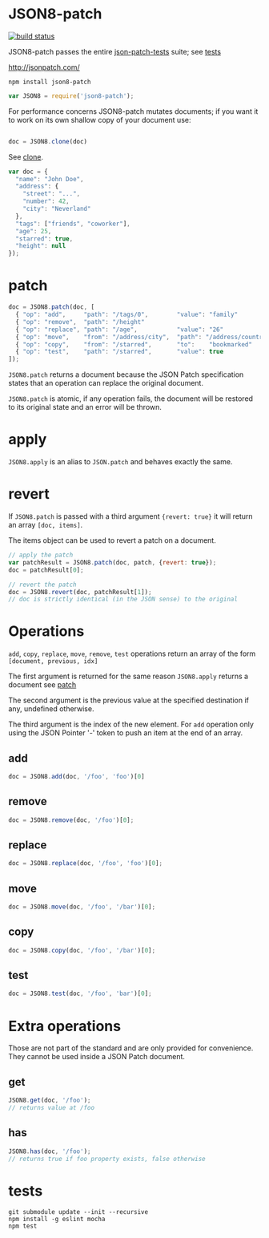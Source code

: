JSON8-patch
===========

[![build status](https://img.shields.io/travis/JSON8/patch.svg?style=flat-square)](https://travis-ci.org/JSON8/patch)

JSON8-patch passes the entire [json-patch-tests](https://github.com/json-patch/json-patch-tests) suite; see [tests](#tests)

http://jsonpatch.com/


```
npm install json8-patch
```

```javascript
var JSON8 = require('json8-patch');
```

For performance concerns JSON8-patch mutates documents; if you want it to work on its own shallow copy of your document use:

```javascript

doc = JSON8.clone(doc)
```
See [clone](https://github.com/JSON8/core#clone).

```javascript
var doc = {
  "name": "John Doe",
  "address": {
    "street": "...",
    "number": 42,
    "city": "Neverland"
  },
  "tags": ["friends", "coworker"],
  "age": 25,
  "starred": true,
  "height": null
});
```

# patch

```javascript
doc = JSON8.patch(doc, [
  { "op": "add",     "path": "/tags/0",        "value": "family"          },
  { "op": "remove",  "path": "/height"                                    },
  { "op": "replace", "path": "/age",           "value": "26"              },
  { "op": "move",    "from": "/address/city",  "path": "/address/country" },
  { "op": "copy",    "from": "/starred",       "to":    "bookmarked"      },
  { "op": "test",    "path": "/starred",       "value": true              }
]);
```

```JSON8.patch``` returns a document because the JSON Patch specification states that an operation can replace the original document.

```JSON8.patch``` is atomic, if any operation fails, the document will be restored to its original state and an error will be thrown.

# apply

```JSON8.apply``` is an alias to ```JSON.patch``` and behaves exactly the same.

# revert

If ```JSON8.patch``` is passed with a third argument ```{revert: true}``` it will return an array ```[doc, items]```.

The items object can be used to revert a patch on a document.

```javascript
// apply the patch
var patchResult = JSON8.patch(doc, patch, {revert: true});
doc = patchResult[0];

// revert the patch
doc = JSON8.revert(doc, patchResult[1]);
// doc is strictly identical (in the JSON sense) to the original
```

# Operations

```add```, ```copy```, ```replace```, ```move```, ```remove```, ```test``` operations return an array of the form ```[document, previous, idx]```

The first argument is returned for the same reason ```JSON8.apply``` returns a document see [patch](#patch)

The second argument is the previous value at the specified destination if any, undefined otherwise.

The third argument is the index of the new element. For ```add``` operation only using the JSON Pointer '-' token to push an item at the end of an array.

## add
```javascript
doc = JSON8.add(doc, '/foo', 'foo')[0]
```

## remove
```javascript
doc = JSON8.remove(doc, '/foo')[0];
```

## replace
```javascript
doc = JSON8.replace(doc, '/foo', 'foo')[0];
```

## move
```javascript
doc = JSON8.move(doc, '/foo', '/bar')[0];
```

## copy
```javascript
doc = JSON8.copy(doc, '/foo', '/bar')[0];
```

## test
```javascript
doc = JSON8.test(doc, '/foo', 'bar')[0];
```

# Extra operations

Those are not part of the standard and are only provided for convenience. They cannot be used inside a JSON Patch document.

## get
```javascript
JSON8.get(doc, '/foo');
// returns value at /foo
```

## has
```javascript
JSON8.has(doc, '/foo');
// returns true if foo property exists, false otherwise
```

# tests

```
git submodule update --init --recursive
npm install -g eslint mocha
npm test
```
